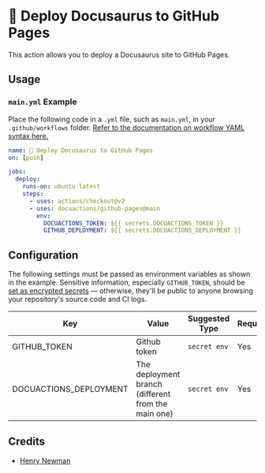 # 🦖 Deploy Docusaurus to GitHub Pages
This action allows you to deploy a Docusaurus site to GitHub Pages.
## Usage

### `main.yml` Example

Place the following code in a `.yml` file, such as `main.yml`, in your `.github/workflows` folder. [Refer to the documentation on workflow YAML syntax here.](https://help.github.com/en/articles/workflow-syntax-for-github-actions)

```yaml
name: 🦕 Deploy Docusaurus to GitHub Pages
on: [push]

jobs:
  deploy:
    runs-on: ubuntu-latest
    steps:
      - uses: actions/checkout@v2
      - uses: docuactions/github-pages@main
        env:
          DOCUACTIONS_TOKEN: ${{ secrets.DOCUACTIONS_TOKEN }}
          GITHUB_DEPLOYMENT: ${{ secrets.DOCUACTIONS_DEPLOYMENT }}
```

## Configuration

The following settings must be passed as environment variables as shown in the example. Sensitive information, especially `GITHUB_TOKEN`, should be [set as encrypted secrets](https://help.github.com/en/articles/virtual-environments-for-github-actions#creating-and-using-secrets-encrypted-variables) — otherwise, they'll be public to anyone browsing your repository's source code and CI logs.

| Key                    | Value                                               | Suggested Type | Required |
|------------------------|-----------------------------------------------------|----------------|----------|
| GITHUB_TOKEN           | Github token                                        | `secret env`   | Yes      |
| DOCUACTIONS_DEPLOYMENT | The deployment branch (different from the main one) | `secret env`   | Yes      |


## Credits
* [Henry Newman](https://github.com/henrynewman)